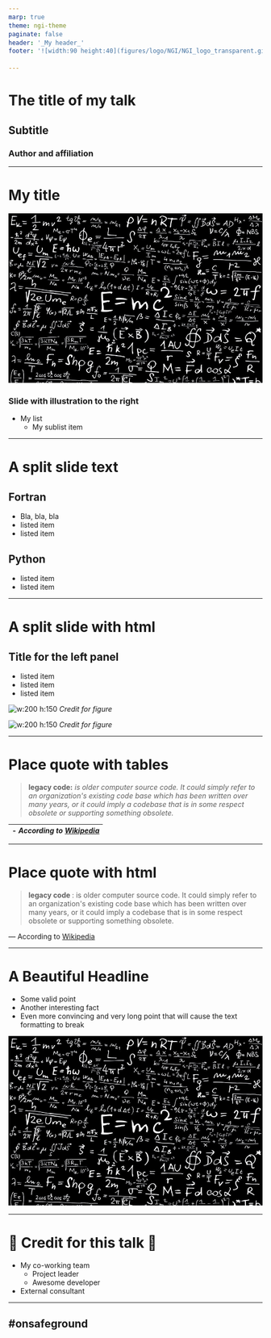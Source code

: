 ```yaml
---
marp: true
theme: ngi-theme
paginate: false
header: '_My header_'
footer: '![width:90 height:40](figures/logo/NGI/NGI_logo_transparent.gif)'

---
```


<!-- _class: title --> 
# The title of my talk
## Subtitle
### Author and affiliation 

---

<!-- paginate: true -->



# My title

![bg right:33%](figures/illustrations/physics.jpg)

### Slide with illustration to the right

-  My list
     - My sublist item

--- 


<!-- _class: split-text -->
# A split slide text 

<div class=ldiv>

## Fortran
- Bla, bla, bla
- listed item
- listed item
</div>
<div class=rdiv>

## Python
- listed item
- listed item
</div>

---

# A split slide with html 
<!-- _class: split-text-image -->

<div class=ldiv>

## Title for the left panel
- listed item
- listed item
- listed item
</div>

<div class=rdiv>

![w:200 h:150](figures/illustrations/geomiljø.png) 
 *Credit for figure*

 ![w:200 h:150](figures/illustrations/geomiljø.png) 
 *Credit for figure*

</div>



---
# Place quote with tables

>  **legacy code:** *is older computer source code. It could simply refer to an organization's existing code base which has been written over many years, or it could imply a codebase that is in some respect obsolete or supporting something obsolete.*

| - *According to [Wikipedia][1]* |
| ------------------------------: |
 

[1]: https://en.wikipedia.org/wiki/Legacy_system


---
<!-- _class: section.body-quote --> 

# Place quote with html 

  <blockquote>
    <b> legacy code </b>: is older computer source code. It could simply refer to an organization's existing code base which has been written over many years, or it could imply a codebase that is in some respect obsolete or supporting something obsolete.
  </blockquote>
  <figcaption>
    &mdash; According to <a href="https://en.wikipedia.org/wiki/Legacy_system">Wikipedia </a> 
    </figcaption>
</figure>




---

# A Beautiful Headline

- Some valid point
- Another interesting fact
- Even more convincing and very long point that will cause the text formatting to break

![bg right:50% w:500](figures/illustrations/physics.jpg)

---


# :pray: Credit for this talk :pray:

- My co-working team
  - Project leader 
  - Awesome developer
- External consultant 

---
<!-- _class: title -->  


## \#onsafeground 





